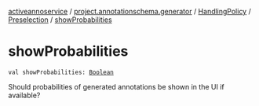 [activeannoservice](../../../index.md) / [project.annotationschema.generator](../../index.md) / [HandlingPolicy](../index.md) / [Preselection](index.md) / [showProbabilities](./show-probabilities.md)

# showProbabilities

`val showProbabilities: `[`Boolean`](https://kotlinlang.org/api/latest/jvm/stdlib/kotlin/-boolean/index.html)

Should probabilities of generated annotations be shown in the UI if available?

